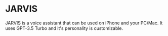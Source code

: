 # JARVIS
JARVIS is a voice assistant that can be used on iPhone and your PC/Mac. It uses GPT-3.5 Turbo and it's personality is customizable.
